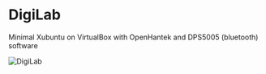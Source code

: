 # DigiLab
Minimal Xubuntu on VirtualBox with OpenHantek and DPS5005 (bluetooth) software

![DigiLab](https://user-images.githubusercontent.com/2650935/113604902-353d0280-9646-11eb-90e1-72d2f422248d.png)
